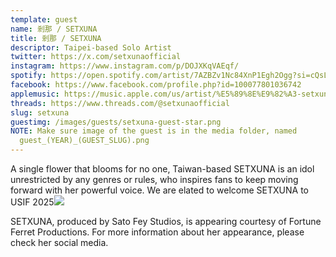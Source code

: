 ```yaml
---
template: guest
name: 剎那 / SETXUNA
title: 剎那 / SETXUNA
descriptor: Taipei-based Solo Artist
twitter: https://x.com/setxunaofficial
instagram: https://www.instagram.com/p/DOJXKqVAEqf/
spotify: https://open.spotify.com/artist/7AZBZv1Nc84XnP1Egh2Ogg?si=cQsL4jEKQDe4JYhbtXJ3Xg
facebook: https://www.facebook.com/profile.php?id=100077801036742
applemusic: https://music.apple.com/us/artist/%E5%89%8E%E9%82%A3-setxuna/1785837827
threads: https://www.threads.com/@setxunaofficial
slug: setxuna
guestimg: /images/guests/setxuna-guest-star.png
NOTE: Make sure image of the guest is in the media folder, named
  guest_(YEAR)_(GUEST_SLUG).png
---
```


A single flower that blooms for no one, Taiwan-based SETXUNA is an idol unrestricted by any genres or rules, who inspires fans to keep moving forward with her powerful voice. We are elated to welcome SETXUNA to USIF 2025![](https://www.instagram.com/explore/tags/usif2025/)

SETXUNA, produced by Sato Fey Studios, is appearing courtesy of Fortune Ferret Productions. For more information about her appearance, please check her social media.
